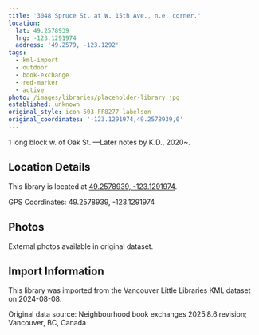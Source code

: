 ```yaml
---
title: '3048 Spruce St. at W. 15th Ave., n.e. corner.'
location:
  lat: 49.2578939
  lng: -123.1291974
  address: '49.2579, -123.1292'
tags:
  - kml-import
  - outdoor
  - book-exchange
  - red-marker
  - active
photo: /images/libraries/placeholder-library.jpg
established: unknown
original_style: icon-503-FF8277-labelson
original_coordinates: '-123.1291974,49.2578939,0'
---
```

1 long block w. of Oak St.
—Later notes by K.D., 2020~.

## Location Details

This library is located at [49.2578939, -123.1291974](https://www.google.com/maps?q=49.2578939,-123.1291974).

GPS Coordinates: 49.2578939, -123.1291974

## Photos

External photos available in original dataset.

## Import Information

This library was imported from the Vancouver Little Libraries KML dataset on 2024-08-08.

Original data source: Neighbourhood book exchanges 2025.8.6.revision; Vancouver, BC, Canada
